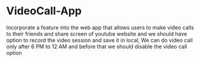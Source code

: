 # VideoCall-App
 Incorporate a feature into the web app that allows users to make video calls to their friends and share screen of youtube website and we should have option to record the video session and save it in local,  We can do video call only after 6 PM to 12 AM and before that we should disable the video call option 
